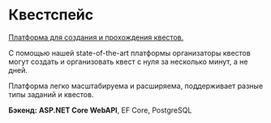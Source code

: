 # Квестспейс

[Платформа для создания и прохождения квестов.](https://docs.google.com/document/d/1pQrgmGujQnXfRKLVg0kbnB2lWNRRPiHhRPLF0n5rVeY/edit?usp=sharing)

С помощью нашей state-of-the-art платформы организаторы квестов могут создать и организовать квест с нуля за несколько минут, а не дней.

Платформа легко масштабируема и расширяема, поддерживает разные типы заданий и квестов.

**Бэкенд:** **ASP.NET Core WebAPI**, EF Core, PostgreSQL
